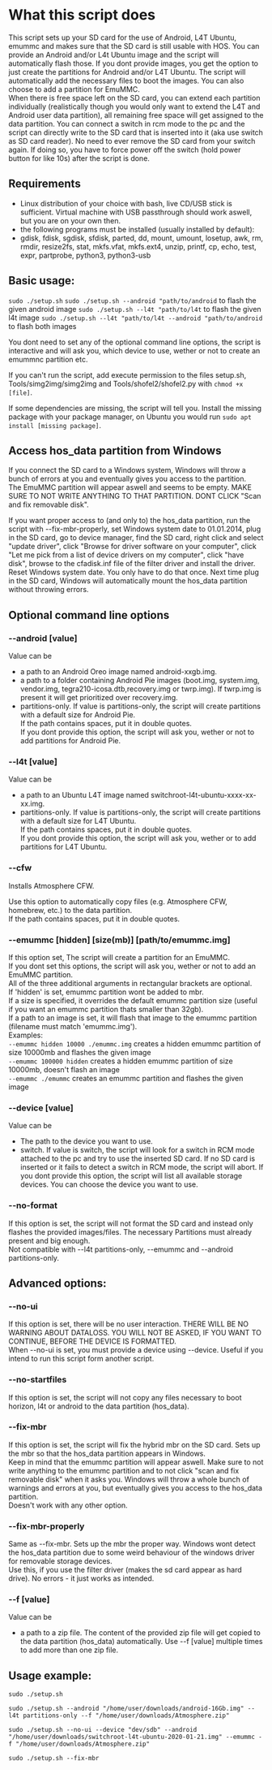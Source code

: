 # What this script does

This script sets up your SD card for the use of Android, L4T Ubuntu, emummc and makes sure that the SD card is still usable with HOS.
You can provide an Android and/or L4t Ubuntu image and the script will automatically flash those. If you dont provide images, you get the option to just create the partitions for Android and/or L4T Ubuntu.
The script will automatically add the necessary files to boot the images. 
You can also choose to add a partition for EmuMMC.  
When there is free space left on the SD card, you can extend each partition individually (realistically though you would only want to extend the L4T and Android user data partition), all remaining free space will get assigned to the data partition.
You can connect a switch in rcm mode to the pc and the script can directly write to the SD card that is inserted into it  (aka use switch as SD card reader). No need to ever remove the SD card from your switch again.
If doing so, you have to force power off the switch (hold power button for like 10s) after the script is done.  


## Requirements
- Linux distribution of your choice with bash, live CD/USB stick is sufficient. Virtual machine with USB passthrough should work aswell, but you are on your own then.
- the following programs must be installed (usually installed by default):
- gdisk, fdisk, sgdisk, sfdisk, parted, dd, mount, umount, losetup, awk, rm, rmdir, resize2fs, stat, mkfs.vfat, mkfs.ext4, unzip, printf, cp, echo, test, expr, partprobe, python3, python3-usb

## Basic usage:  
`sudo ./setup.sh`
`sudo ./setup.sh --android "path/to/android` to flash the given android image
`sudo ./setup.sh --l4t "path/to/l4t` to flash the given l4t image
`sudo ./setup.sh --l4t "path/to/l4t --android "path/to/android` to flash both images

You dont need to set any of the optional command line options, the script is interactive and will ask you, which device to use, wether or not to create an emummnc partition etc.

If you can't run the script, add execute permission to the files setup.sh, Tools/simg2img/simg2img and Tools/shofel2/shofel2.py with `chmod +x [file]`.

If some dependencies are missing, the script will tell you. Install the missing package with your package manager, on Ubuntu you would run `sudo apt install [missing package]`.

## Access hos_data partition from Windows
If you connect the SD card to a Windows system, Windows will throw a bunch of errors at you and eventually gives you access to the partition.  
The EmuMMC partition will appear aswell and seems to be empty. MAKE SURE TO NOT WRITE ANYTHING TO THAT PARTITION. DONT CLICK "Scan and fix removable disk".

If you want proper access to (and only to) the hos_data partition, run the script with --fix-mbr-properly, set Windows system date to 01.01.2014, plug in the SD card, go to device manager, find the SD card, right click and select "update driver", click "Browse for driver software on your computer", click "Let me pick from a list of device drivers on my computer", click "have disk", browse to the cfadisk.inf file of the filter driver and install the driver. Reset Windows system date. You only have to do that once. Next time plug in the SD card, Windows will automatically mount the hos_data partition without throwing errors.

## Optional command line options  
### --android [value]  
Value can be  
- a path to an Android Oreo image named android-xxgb.img.  
- a path to a folder containing Android Pie images (boot.img, system.img, vendor.img, tegra210-icosa.dtb,recovery.img or twrp.img). If twrp.img is present it will get prioritized over recovery.img.  
- partitions-only. If value is partitions-only, the script will create partitions with a default size for Android Pie.  
If the path contains spaces, put it in double quotes.  
If you dont provide this option, the script will ask you, wether or not to add partitions for Android Pie.  
	
### --l4t [value]  
Value can be  
- a path to an Ubuntu L4T image named switchroot-l4t-ubuntu-xxxx-xx-xx.img.  
- partitions-only. If value is partitions-only, the script will create partitions with a default size for L4T Ubuntu.  
If the path contains spaces, put it in double quotes.  
If you dont provide this option, the script will ask you, wether or to add partitions for L4T Ubuntu.  

### --cfw
Installs Atmosphere CFW.

Use this option to automatically copy files (e.g. Atmosphere CFW, homebrew, etc.) to the data partition.  
If the path contains spaces, put it in double quotes.  

### --emummc [hidden] [size(mb)] [path/to/emummc.img]  
If this option set, The script will create a partition for an EmuMMC.  
If you dont set this options, the script will ask you, wether or not to add an EmuMMC partition.  
All of the three additional arguments in rectangular brackets are optional.  
If 'hidden' is set, emummc partition wont be added to mbr.  
If a size is specified, it overrides the default emummc partition size (useful if you want an emummc partition thats smaller than 32gb).  
If a path to an image is set, it will flash that image to the emummc partition (filename must match 'emummc.img').  
Examples:  
`--emummc hidden 10000 ./emummc.img` creates a hidden emummc partition of size 10000mb and flashes the given image  
`--emummc 100000 hidden` creates a hidden emummc partition of size 10000mb, doesn't flash an image  
`--emummc ./emummc` creates an emummc partition and flashes the given image  

### --device [value]  
Value can be  
- The path to the device you want to use. 
- switch. If value is switch, the script will look for a switch in RCM mode attached to the pc and try to use the inserted SD card. If no SD card is inserted or it fails to detect a switch in RCM mode, the script will abort.
If you dont provide this option, the script will list all available storage devices. You can choose the device you want to use.  

### --no-format
If this option is set, the script will not format the SD card and instead only flashes the provided images/files. The necessary Partitions must already present and big enough.  
Not compatible with --l4t partitions-only, --emummc and --android partitions-only.  

## Advanced options:  
### --no-ui  
If this option is set, there will be no user interaction. THERE WILL BE NO WARNING ABOUT DATALOSS. YOU WILL NOT BE ASKED, IF YOU WANT TO CONTINUE, BEFORE THE DEVICE IS FORMATTED.  
When --no-ui is set, you must provide a device using --device.
Useful if you intend to run this script form another script.  

### --no-startfiles  
If this option is set, the script will not copy any files necessary to boot horizon, l4t or android to the data partition (hos_data).

### --fix-mbr
If this option is set, the script will fix the hybrid mbr on the SD card. Sets up the mbr so that the hos_data partition appears in Windows.  
Keep in mind that the emummc partition will appear aswell. Make sure to not write anything to the emummc partition and to not click "scan and fix removable disk" when it asks you. Windows will throw a whole bunch of warnings and errors at you, but eventually gives you access to the hos_data partition.  
Doesn't work with any other option.

### --fix-mbr-properly
Same as --fix-mbr. Sets up the mbr the proper way. Windows wont detect the hos_data partition due to some weird behaviour of the windows driver for removable storage devices.  
Use this, if you use the filter driver (makes the sd card appear as hard drive). No errors - it just works as intended.


### --f [value]  
Value can be  
- a path to a zip file. The content of the provided zip file will get copied to the data partition (hos_data) automatically. Use --f [value] multiple times to add more than one zip file. 


## Usage example:  
`sudo ./setup.sh`  

`sudo ./setup.sh --android "/home/user/downloads/android-16Gb.img" --l4t partitions-only --f "/home/user/downloads/Atmosphere.zip"`  

`sudo ./setup.sh --no-ui --device "dev/sdb" --android "/home/user/downloads/switchroot-l4t-ubuntu-2020-01-21.img" --emummc -f "/home/user/downloads/Atmosphere.zip"`  

`sudo ./setup.sh --fix-mbr`
